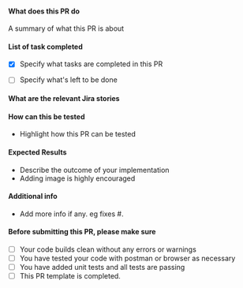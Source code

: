 #### What does this PR do

A summary of what this PR is about

#### List of task completed

- [x] Specify what tasks are completed in this PR

- [ ] Specify what's left to be done

#### What are the relevant Jira stories

#### How can this be tested

- Highlight how this PR can be tested

#### Expected Results

- Describe the outcome of your implementation 
- Adding image is highly encouraged

#### Additional info

- Add more info if any. eg fixes #.

#### Before submitting this PR, please make sure

- [ ] Your code builds clean without any errors or warnings
- [ ] You have tested your code with postman or browser as necessary
- [ ] You have added unit tests and all tests are passing
- [ ] This PR template is completed.
